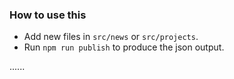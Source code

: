 ### How to use this
* Add new files in `src/news` or `src/projects`.
* Run `npm run publish` to produce the json output.

......